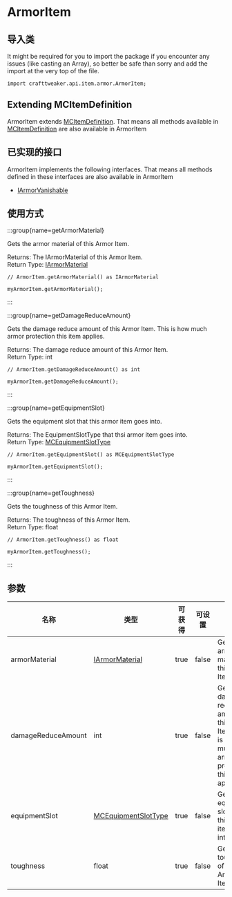 # ArmorItem

## 导入类

It might be required for you to import the package if you encounter any issues (like casting an Array), so better be safe than sorry and add the import at the very top of the file.
```zenscript
import crafttweaker.api.item.armor.ArmorItem;
```


## Extending MCItemDefinition

ArmorItem extends [MCItemDefinition](/vanilla/api/item/MCItemDefinition). That means all methods available in [MCItemDefinition](/vanilla/api/item/MCItemDefinition) are also available in ArmorItem

## 已实现的接口
ArmorItem implements the following interfaces. That means all methods defined in these interfaces are also available in ArmorItem

- [IArmorVanishable](/vanilla/api/enchantment/IArmorVanishable)

## 使用方式

:::group{name=getArmorMaterial}

Gets the armor material of this Armor Item.

Returns: The IArmorMaterial of this Armor Item.  
Return Type: [IArmorMaterial](/vanilla/api/item/armor/IArmorMaterial)

```zenscript
// ArmorItem.getArmorMaterial() as IArmorMaterial

myArmorItem.getArmorMaterial();
```

:::

:::group{name=getDamageReduceAmount}

Gets the damage reduce amount of this Armor Item. This is how much armor protection this item applies.

Returns: The damage reduce amount of this Armor Item.  
Return Type: int

```zenscript
// ArmorItem.getDamageReduceAmount() as int

myArmorItem.getDamageReduceAmount();
```

:::

:::group{name=getEquipmentSlot}

Gets the equipment slot that this armor item goes into.

Returns: The EquipmentSlotType that thsi armor item goes into.  
Return Type: [MCEquipmentSlotType](/vanilla/api/util/MCEquipmentSlotType)

```zenscript
// ArmorItem.getEquipmentSlot() as MCEquipmentSlotType

myArmorItem.getEquipmentSlot();
```

:::

:::group{name=getToughness}

Gets the toughness of this Armor Item.

Returns: The toughness of this Armor Item.  
Return Type: float

```zenscript
// ArmorItem.getToughness() as float

myArmorItem.getToughness();
```

:::


## 参数

| 名称                 | 类型                                                           | 可获得  | 可设置   | 描述                                                                                                     |
| ------------------ | ------------------------------------------------------------ | ---- | ----- | ------------------------------------------------------------------------------------------------------ |
| armorMaterial      | [IArmorMaterial](/vanilla/api/item/armor/IArmorMaterial)     | true | false | Gets the armor material of this Armor Item.                                                            |
| damageReduceAmount | int                                                          | true | false | Gets the damage reduce amount of this Armor Item. This is how much armor protection this item applies. |
| equipmentSlot      | [MCEquipmentSlotType](/vanilla/api/util/MCEquipmentSlotType) | true | false | Gets the equipment slot that this armor item goes into.                                                |
| toughness          | float                                                        | true | false | Gets the toughness of this Armor Item.                                                                 |

